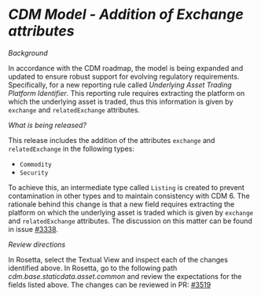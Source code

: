 # _CDM Model - Addition of Exchange attributes_

_Background_

In accordance with the CDM roadmap, the model is being expanded and updated to ensure robust support for evolving regulatory requirements. Specifically, for a new reporting rule called _Underlying Asset Trading Platform Identifier_. This reporting rule requires extracting the platform on which the underlying asset is traded, thus this information is given by `exchange` and `relatedExchange` attributes.

_What is being released?_

This release includes the addition of the attributes `exchange` and `relatedExchange` in the following types:
- `Commodity`
- `Security`

To achieve this, an intermediate type called `Listing` is created to prevent contamination in other types and to maintain consistency with CDM 6. The rationale behind this change is that a new field requires extracting the platform on which the underlying asset is traded which is given by `exchange` and `relatedExchange` attributes. The discussion on this matter can be found in issue [#3338](https://github.com/finos/common-domain-model/issues/3338).

_Review directions_

In Rosetta, select the Textual View and inspect each of the changes identified above.
In Rosetta, go to the following path _cdm.base.staticdata.asset.common_ and review the expectations for the fields listed above.
The changes can be reviewed in PR: [#3519](https://github.com/finos/common-domain-model/pull/3519)
